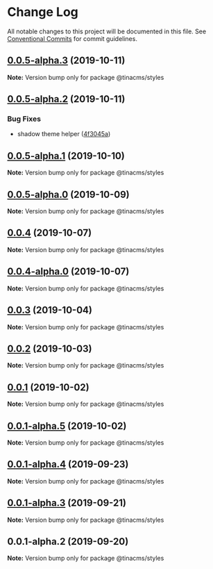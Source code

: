 # Change Log

All notable changes to this project will be documented in this file.
See [Conventional Commits](https://conventionalcommits.org) for commit guidelines.

## [0.0.5-alpha.3](https://github.com/tinacms/tinacms/compare/@tinacms/styles@0.0.5-alpha.2...@tinacms/styles@0.0.5-alpha.3) (2019-10-11)

**Note:** Version bump only for package @tinacms/styles





## [0.0.5-alpha.2](https://github.com/tinacms/tinacms/compare/@tinacms/styles@0.0.5-alpha.1...@tinacms/styles@0.0.5-alpha.2) (2019-10-11)


### Bug Fixes

* shadow theme helper ([4f3045a](https://github.com/tinacms/tinacms/commit/4f3045a))





## [0.0.5-alpha.1](https://github.com/tinacms/tinacms/compare/@tinacms/styles@0.0.2...@tinacms/styles@0.0.5-alpha.1) (2019-10-10)

**Note:** Version bump only for package @tinacms/styles





## [0.0.5-alpha.0](https://github.com/tinacms/tinacms/compare/@tinacms/styles@0.0.2...@tinacms/styles@0.0.5-alpha.0) (2019-10-09)

**Note:** Version bump only for package @tinacms/styles





## [0.0.4](https://github.com/tinacms/tinacms/compare/@tinacms/styles@0.0.4-alpha.0...@tinacms/styles@0.0.4) (2019-10-07)

**Note:** Version bump only for package @tinacms/styles





## [0.0.4-alpha.0](https://github.com/tinacms/tinacms/compare/@tinacms/styles@0.0.2...@tinacms/styles@0.0.4-alpha.0) (2019-10-07)

**Note:** Version bump only for package @tinacms/styles





## [0.0.3](https://github.com/tinacms/tinacms/compare/@tinacms/styles@0.0.3-alpha.0...@tinacms/styles@0.0.3) (2019-10-04)

**Note:** Version bump only for package @tinacms/styles





## [0.0.2](https://github.com/tinacms/tinacms/compare/@tinacms/styles@0.0.1...@tinacms/styles@0.0.2) (2019-10-03)

**Note:** Version bump only for package @tinacms/styles





## [0.0.1](https://github.com/tinacms/tinacms/compare/@tinacms/styles@0.0.1-alpha.5...@tinacms/styles@0.0.1) (2019-10-02)

**Note:** Version bump only for package @tinacms/styles





## [0.0.1-alpha.5](https://github.com/tinacms/tinacms/compare/@tinacms/styles@0.0.1-alpha.4...@tinacms/styles@0.0.1-alpha.5) (2019-10-02)

**Note:** Version bump only for package @tinacms/styles





## [0.0.1-alpha.4](https://github.com/tinacms/tinacms/compare/@tinacms/styles@0.0.1-alpha.3...@tinacms/styles@0.0.1-alpha.4) (2019-09-23)

**Note:** Version bump only for package @tinacms/styles





## [0.0.1-alpha.3](https://github.com/tinacms/tinacms/compare/@tinacms/styles@0.0.1-alpha.2...@tinacms/styles@0.0.1-alpha.3) (2019-09-21)

**Note:** Version bump only for package @tinacms/styles





## 0.0.1-alpha.2 (2019-09-20)

**Note:** Version bump only for package @tinacms/styles
